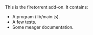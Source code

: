 This is the firetorrent add-on.  It contains:

* A program (lib/main.js).
* A few tests.
* Some meager documentation.
